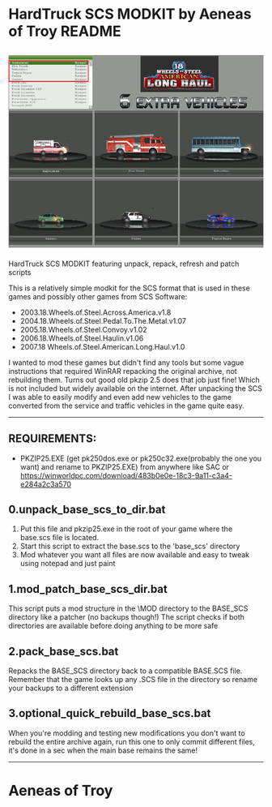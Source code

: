 # HardTruck SCS MODKIT by Aeneas of Troy README
![alt text](https://github.com/aeneasoftroy/bat-HardTruck-SCS-MODKIT/blob/master/screenshot.png)
---------
HardTruck SCS MODKIT featuring unpack, repack, refresh and patch scripts

This is a relatively simple modkit for the SCS format that is used in these games and possibly other games from SCS Software:

* 2003.18.Wheels.of.Steel.Across.America.v1.8
* 2004.18.Wheels.of.Steel.Pedal.To.The.Metal.v1.07
* 2005.18.Wheels.of.Steel.Convoy.v1.02
* 2006.18.Wheels.of.Steel.Haulin.v1.06
* 2007.18 Wheels.of.Steel.American.Long.Haul.v1.0

I wanted to mod these games but didn't find any tools but some vague instructions that required WinRAR repacking the original archive, not rebuilding them. Turns out good old pkzip 2.5 does that job just fine! Which is not included but widely available on the internet. After unpacking the SCS I was able to easily modify and even add new vehicles to the game converted from the service and traffic vehicles in the game quite easy. 

----------

## REQUIREMENTS:
* PKZIP25.EXE (get pk250dos.exe or pk250c32.exe(probably the one you want) and rename to PKZIP25.EXE) from anywhere like SAC or https://winworldpc.com/download/483b0e0e-18c3-9a11-c3a4-e284a2c3a570

## 0.unpack_base_scs_to_dir.bat
1. Put this file and pkzip25.exe in the root of your game where the base.scs file is located.
2. Start this script to extract the base.scs to the 'base_scs' directory
3. Mod whatever you want all files are now available and easy to tweak using notepad and just paint

## 1.mod_patch_base_scs_dir.bat
This script puts a mod structure in the \MOD directory to the BASE_SCS directory like a patcher (no backups though!)
The script checks if both directories are available before doing anything to be more safe

## 2.pack_base_scs.bat
Repacks the BASE_SCS directory back to a compatible BASE.SCS file. Remember that the game looks up any .SCS file in the directory so rename your backups to a different extension

## 3.optional_quick_rebuild_base_scs.bat
When you're modding and testing new modifications you don't want to rebuild the entire archive again, run this one to only commit different files, it's done in a sec when the main base remains the same!

------------

# Aeneas of Troy
